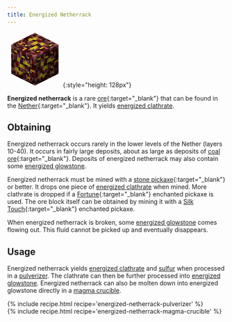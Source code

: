 ```yaml
---
title: Energized Netherrack
---
```


![Energized Netherrack](/assets/images/thermal-foundation/ore-fluid-glowstone.png){:style="height: 128px"}


**Energized netherrack** is a rare
[ore](https://minecraft.gamepedia.com/Ore){:target="_blank"} that can be found
in the [Nether](https://minecraft.gamepedia.com/The_Nether){:target="_blank"}.
It yields [energized
clathrate](/docs/thermal-foundation/materials/energized-clathrate/).


Obtaining
---------
Energized netherrack occurs rarely in the lower levels of the Nether (layers
10-40). It occurs in fairly large deposits, about as large as deposits of [coal
ore](https://minecraft.gamepedia.com/Coal_Ore){:target="_blank"}. Deposits of
energized netherrack may also contain some [energized
glowstone](/docs/thermal-foundation/fluids/energized-glowstone/).

Energized netherrack must be mined with a [stone
pickaxe](https://minecraft.gamepedia.com/Pickaxe){:target="_blank"} or better.
It drops one piece of [energized
clathrate](/docs/thermal-foundation/materials/energized-clathrate/) when mined.
More clathrate is dropped if a
[Fortune](https://minecraft.gamepedia.com/Fortune){:target="_blank"} enchanted
pickaxe is used. The ore block itself can be obtained by mining it with a [Silk
Touch](https://minecraft.gamepedia.com/Silk_Touch){:target="_blank"} enchanted
pickaxe.

When energized netherrack is broken, some [energized
glowstone](/docs/thermal-foundation/fluids/energized-glowstone/) comes flowing
out. This fluid cannot be picked up and eventually disappears.


Usage
-----
Energized netherrack yields [energized
clathrate](/docs/thermal-foundation/materials/energized-clathrate/) and
[sulfur](/docs/thermal-foundation/materials/sulfur/) when processed in a
[pulverizer](/docs/thermal-expansion/machines/pulverizer/). The clathrate can
then be further processed into [energized
glowstone](/docs/thermal-foundation/fluids/energized-glowstone/). Energized
netherrack can also be molten down into energized glowstone directly in a [magma
crucible](/docs/thermal-expansion/machines/magma-crucible/).

<div>
{% include recipe.html recipe='energized-netherrack-pulverizer' %}<br />
{% include recipe.html recipe='energized-netherrack-magma-crucible' %}
</div>
